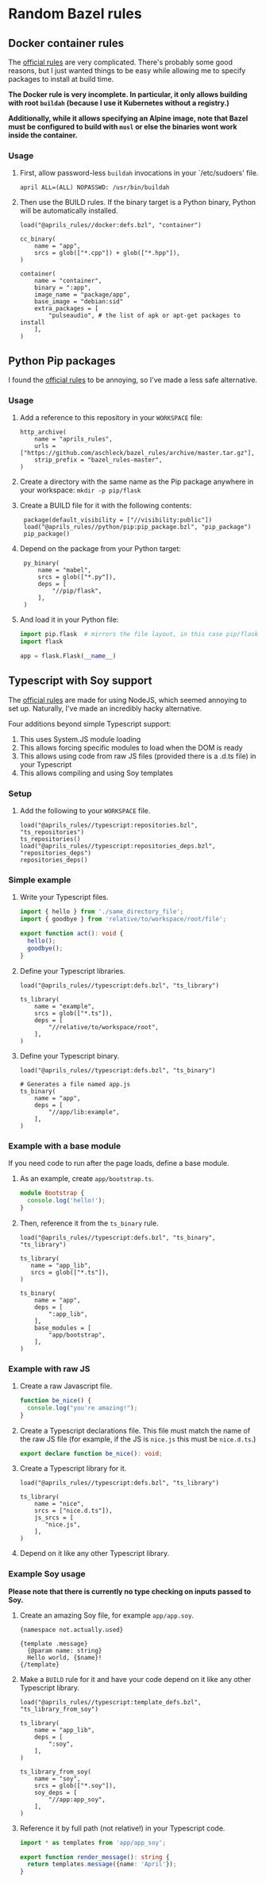 # Random Bazel rules

## Docker container rules

The [official rules](https://github.com/bazelbuild/rules_docker) are very
complicated. There's probably some good reasons, but I just wanted things to be
easy while allowing me to specify packages to install at build time.

**The Docker rule is very incomplete. In particular, it only allows building
with root `buildah` (because I use it Kubernetes without a registry.)**

**Additionally, while it allows specifying an Alpine image, note that Bazel
must be configured to build with `musl` or else the binaries wont work inside
the container.**

### Usage

1. First, allow password-less `buildah` invocations in your `/etc/sudoers' file.
   ```
   april ALL=(ALL) NOPASSWD: /usr/bin/buildah
   ```
1. Then use the BUILD rules. If the binary target is a Python binary, Python
   will be automatically installed.
   ```starlark
   load("@aprils_rules//docker:defs.bzl", "container")

   cc_binary(
       name = "app",
       srcs = glob(["*.cpp"]) + glob(["*.hpp"]),
   )

   container(
       name = "container",
       binary = ":app",
       image_name = "package/app",
       base_image = "debian:sid"
       extra_packages = [
           "pulseaudio", # the list of apk or apt-get packages to install
       ],
   )
   ```

## Python Pip packages

I found the [official rules](https://github.com/bazelbuild/rules_python) to be
annoying, so I've made a less safe alternative.

### Usage

1. Add a reference to this repository in your `WORKSPACE` file:

   ```starlark
   http_archive(
       name = "aprils_rules",
       urls = ["https://github.com/aschleck/bazel_rules/archive/master.tar.gz"],
       strip_prefix = "bazel_rules-master",
   )
   ```
1. Create a directory with the same name as the Pip package anywhere in your workspace:
   `mkdir -p pip/flask`
1. Create a BUILD file for it with the following contents:
   ```starlark
    package(default_visibility = ["//visibility:public"])
    load("@aprils_rules//python/pip:pip_package.bzl", "pip_package")
    pip_package()
    ```
1. Depend on the package from your Python target:
   ```starlark
    py_binary(
        name = "mabel",
        srcs = glob(["*.py"]),
        deps = [
            "//pip/flask",
        ],
    )
    ```
1. And load it in your Python file:
   ```python
   import pip.flask  # mirrors the file layout, in this case pip/flask
   import flask

   app = flask.Flask(__name__)
   ```

## Typescript with Soy support

The [official rules](https://bazelbuild.github.io/rules_nodejs/TypeScript.html)
are made for using NodeJS, which seemed annoying to set up. Naturally, I've
made an incredibly hacky alternative.

Four additions beyond simple Typescript support:

1. This uses System.JS module loading
1. This allows forcing specific modules to load when the DOM is ready
1. This allows using code from raw JS files (provided there is a .d.ts file)
   in your Typescript
1. This allows compiling and using Soy templates

### Setup

1. Add the following to your `WORKSPACE` file.
   ```starlark
   load("@aprils_rules//typescript:repositories.bzl", "ts_repositories")
   ts_repositories()
   load("@aprils_rules//typescript:repositories_deps.bzl", "repositories_deps")
   repositories_deps()
   ```

### Simple example

1. Write your Typescript files.
   ```typescript
   import { hello } from './same_directory_file';
   import { goodbye } from 'relative/to/workspace/root/file';

   export function act(): void {
     hello();
     goodbye();
   }
   ```
1. Define your Typescript libraries.
   ```starlark
   load("@aprils_rules//typescript:defs.bzl", "ts_library")

   ts_library(
       name = "example",
       srcs = glob(["*.ts"]),
       deps = [
           "//relative/to/workspace/root",
       ],
   )
   ```
1. Define your Typescript binary.
   ```starlark
   load("@aprils_rules//typescript:defs.bzl", "ts_binary")

   # Generates a file named app.js
   ts_binary(
       name = "app",
       deps = [
           "//app/lib:example",
       ],
   )

### Example with a base module

If you need code to run after the page loads, define a base module.

1. As an example, create `app/bootstrap.ts`.
   ```typescript
   module Bootstrap {
     console.log('hello!');
   }
   ```
1. Then, reference it from the `ts_binary` rule.
   ```starlark
   load("@aprils_rules//typescript:defs.bzl", "ts_binary", "ts_library")

   ts_library(
      name = "app_lib",
      srcs = glob(["*.ts"]),
   )

   ts_binary(
       name = "app",
       deps = [
           ":app_lib",
       ],
       base_modules = [
           "app/bootstrap",
       ],
   )

### Example with raw JS

1. Create a raw Javascript file.
   ```javascript
   function be_nice() {
     console.log("you're amazing!");
   }
   ```
1. Create a Typescript declarations file. This file must match the name of the
   raw JS file (for example, if the JS is `nice.js` this must be `nice.d.ts`.)
   ```typescript
   export declare function be_nice(): void;
   ```
1. Create a Typescript library for it.
   ```starlark
   load("@aprils_rules//typescript:defs.bzl", "ts_library")

   ts_library(
       name = "nice",
       srcs = ["nice.d.ts"]),
       js_srcs = [
          "nice.js",
       ],
   )
   ```
1. Depend on it like any other Typescript library.

### Example Soy usage

**Please note that there is currently no type checking on inputs passed to
Soy.**

1. Create an amazing Soy file, for example `app/app.soy`.
   ```soy
   {namespace not.actually.used}

   {template .message}
     {@param name: string}
     Hello world, {$name}!
   {/template}
   ```
1. Make a `BUILD` rule for it and have your code depend on it like any other
   Typescript library.
   ```starlark
   load("@aprils_rules//typescript:template_defs.bzl", "ts_library_from_soy")

   ts_library(
       name = "app_lib",
       deps = [
           ":soy",
       ],
   )

   ts_library_from_soy(
       name = "soy",
       srcs = glob(["*.soy"]),
       soy_deps = [
           "//app:app_soy",
       ],
   )
   ```
1. Reference it by full path (not relative!) in your Typescript code.
   ```typescript
   import * as templates from 'app/app_soy';

   export function render_message(): string {
     return templates.message({name: 'April'});
   }
   ```
